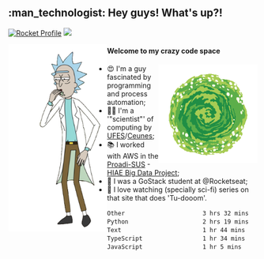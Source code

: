 
<h2> :man_technologist: Hey guys! What's up?!</h2>
                                                                         
[![Rocket Profile](https://img.shields.io/static/v1?label=Rocketseat&message=Profile&colorA=purple&color=black&logo=Rocket&logoColor=white)](https://app.rocketseat.com.br/me/elyabe)
<a href="https://www.linkedin.com/in/elyabe/"><img src="https://img.shields.io/badge/LinkedIn-informational?logo=linkedin"/></a>

<img align='left' src="https://raw.githubusercontent.com/Elyabe/Elyabe/master/images/rick-dancing.gif" width='200'>

                       
#### Welcome to my crazy code space 
<img align='right' src="https://raw.githubusercontent.com/Elyabe/elyabe/master/images/portal-3.gif" width='200'>

- :heart_eyes: I'm a guy fascinated by programming and process automation; 
- :office_worker: I'm a '"scientist"' of computing by [UFES](http://ufes.br)/[Ceunes](http://ceunes.ufes.br);
- :books: I worked with AWS in the [Proadi-SUS](https://www.einstein.br/responsabilidade-social/atuacao-com-o-ministerio-da-saude/proadi-sus) - [HIAE Big Data Project](https://www1.folha.uol.com.br/seminariosfolha/2019/05/cooperacao-entre-governo-e-hospital-leva-inteligencia-artificial-para-a-rede-publica.shtml);
- :rocket: I was a GoStack student at @Rocketseat;
- :movie_camera: I love watching (specially sci-fi) series on that site that does 'Tu-dooom'.

<!--START_SECTION:waka-->

```txt
Other                      3 hrs 32 mins   ███████░░░░░░░░░░░░░░░░░░   28.37 %
Python                     2 hrs 19 mins   ████▓░░░░░░░░░░░░░░░░░░░░   18.59 %
Text                       1 hr 44 mins    ███▒░░░░░░░░░░░░░░░░░░░░░   13.96 %
TypeScript                 1 hr 34 mins    ███▒░░░░░░░░░░░░░░░░░░░░░   12.67 %
JavaScript                 1 hr 5 mins     ██▒░░░░░░░░░░░░░░░░░░░░░░   08.71 %
```

<!--END_SECTION:waka-->
